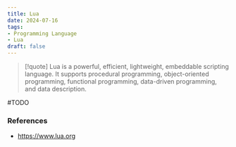 ```yaml
---
title: Lua
date: 2024-07-16
tags:
- Programming Language
- Lua
draft: false
---
```


> [!quote] Lua is a powerful, efficient, lightweight, embeddable scripting language. It supports procedural programming, object-oriented programming, functional programming, data-driven programming, and data description.

#TODO

### References
- https://www.lua.org